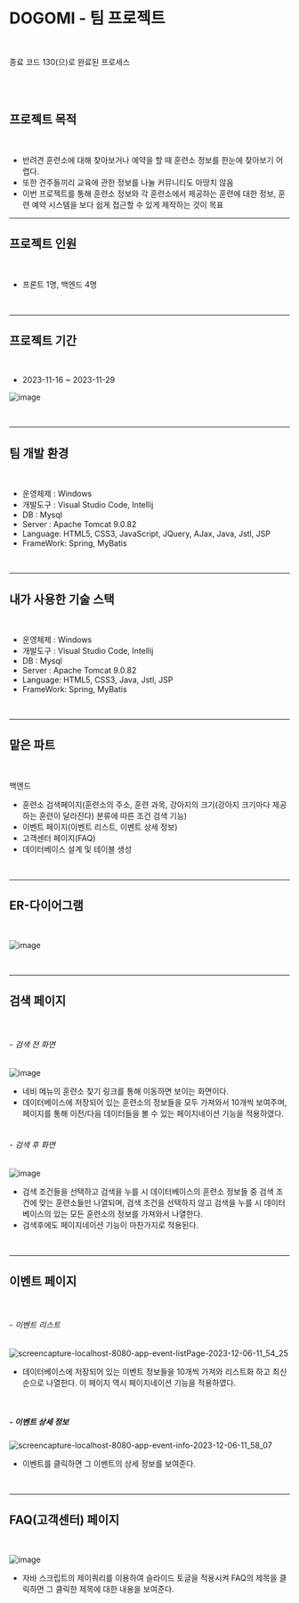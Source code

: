 <h1>DOGOMI - 팀 프로젝트</h1>
<br>

종료 코드 130(으)로 완료된 프로세스



<br>
<br>

## 프로젝트 목적
<br>

- 반려견 훈련소에 대해 찾아보거나 예약을 할 때 훈련소 정보를 한눈에 찾아보기 어렵다.
- 또한 견주들끼리 교육에 관한 정보를 나눌 커뮤니티도 마땅치 않음
- 이번 프로젝트를 통해 훈련소 정보와 각 훈련소에서 제공하는 훈련에 대한 정보, 훈련 예약 시스템을 보다 쉽게 접근할 수 있게 제작하는 것이 목표

---

## 프로젝트 인원
<br>

- 프론트 1명, 백엔드 4명

<br>

---

## 프로젝트 기간
<br>

- 2023-11-16 ~ 2023-11-29

![image](https://github.com/yoonheeseong/portfolio_dogTraining/assets/146051681/01a4f741-7fbd-446f-863b-af1695c20fa0)

<br>

---

## 팀 개발 환경
<br>

- 운영체제 : Windows
- 개발도구 : Visual Studio Code, Intellij
- DB : Mysql
- Server : Apache Tomcat 9.0.82
- Language: HTML5, CSS3, JavaScript, JQuery, AJax, Java, Jstl, JSP
- FrameWork: Spring, MyBatis

<br>

---

## 내가 사용한 기술 스택
<br>

- 운영체제 : Windows
- 개발도구 : Visual Studio Code, Intellij
- DB : Mysql
- Server : Apache Tomcat 9.0.82
- Language: HTML5, CSS3, Java, Jstl, JSP
- FrameWork: Spring, MyBatis

<br>

---

## 맡은 파트
<br>

백엔드

- 훈련소 검색페이지(훈련소의 주소, 훈련 과목, 강아지의 크기(강아지 크기마다 제공하는 훈련이 달라진다) 분류에 따른 조건 검색 기능)
- 이벤트 페이지(이벤트 리스트, 이벤트 상세 정보)
- 고객센터 페이지(FAQ)
- 데이터베이스 설계 및 테이블 생성

<br>

---

## ER-다이어그램
<br>

![image](https://github.com/yoonheeseong/portfolio_dogTraining/assets/146051681/1b464463-71ec-41bf-a3df-0639919b8990)

<br>

---

## **검색 페이지**
<br>

###### - 검색 전 화면

![image](https://github.com/yoonheeseong/portfolio_dogTraining/assets/146051681/2048ab37-e2c6-46ed-9443-cc328d671086)

- 네비 메뉴의 훈련소 찾기 링크를 통해 이동하면 보이는 화면이다.
- 데이터베이스에 저장되어 있는 훈련소의 정보들을 모두 가져와서 10개씩 보여주며, 페이지를 통해 이전/다음 데이터들을 볼 수 있는 페이지네이션 기능을 적용하였다.
  <br>
  <br>

###### - 검색 후 화면

![image](https://github.com/yoonheeseong/portfolio_dogTraining/assets/146051681/fb15e135-88d9-4263-960f-fb62d7faf97b)

- 검색 조건들을 선택하고 검색을 누를 시 데이터베이스의 훈련소 정보들 중 검색 조건에 맞는 훈련소들만 나열되며, 검색 조건을 선택하지 않고 검색을 누를 시 데이터베이스의 있는 모든 훈련소의 정보를 가져와서 나열한다.
- 검색후에도 페이지네이션 기능이 마찬가지로 적용된다.

<br>

---

## **이벤트 페이지**
<br>

###### - 이벤트 리스트

![screencapture-localhost-8080-app-event-listPage-2023-12-06-11_54_25](https://github.com/yoonheeseong/portfolio_dogTraining/assets/146051681/8d06d65b-280d-4201-9219-897adc9e5660)

- 데이터베이스에 저장되어 있는 이벤트 정보들을 10개씩 가져와 리스트화 하고 최신순으로 나열한다. 이 페이지 역시 페이지네이션 기능을 적용하였다.

<br>

##### - 이벤트 상세 정보

![screencapture-localhost-8080-app-event-info-2023-12-06-11_58_07](https://github.com/yoonheeseong/portfolio_dogTraining/assets/146051681/7767492a-8907-4541-907a-8ed1ab0ae323)

- 이벤트를 클릭하면 그 이벤트의 상세 정보를 보여준다.

<br>

---

## **FAQ(고객센터) 페이지**
<br>

![image](https://github.com/yoonheeseong/portfolio_dogTraining/assets/146051681/f028cf7e-6268-4d4e-98ed-187eff839ab6)

- 자바 스크립트의 제이쿼리를 이용하여 슬라이드 토글을 적용시켜 FAQ의 제목을 클릭하면 그 클릭한 제목에 대한 내용을 보여준다.

<br>


